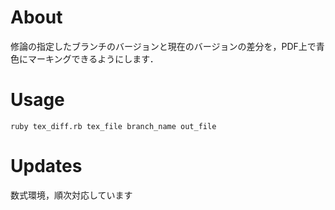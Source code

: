 # About

修論の指定したブランチのバージョンと現在のバージョンの差分を，PDF上で青色にマーキングできるようにします．

# Usage

```
ruby tex_diff.rb tex_file branch_name out_file
```

# Updates

数式環境，順次対応しています

